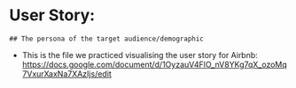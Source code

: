 # User Story:
    ## The persona of the target audience/demographic

- This is the file we practiced visualising the user story for Airbnb:
    https://docs.google.com/document/d/1OyzauV4FlO_nV8YKg7qX_ozoMq7VxurXaxNa7XAzIjs/edit


